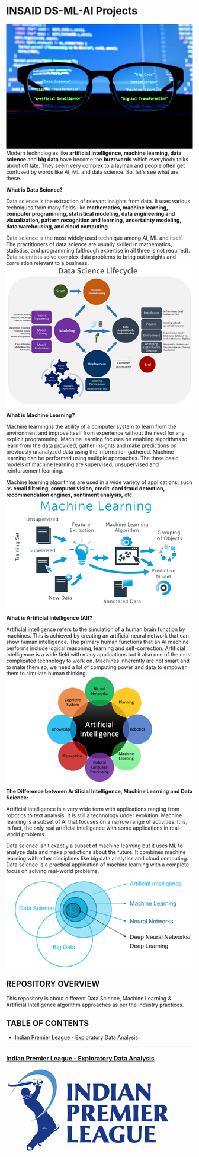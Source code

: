 # INSAID DS-ML-AI Projects
![image.jpg](images/DS-ML-AI.jpg)
Modern technologies like __artificial intelligence, machine learning, data science__ and __big data__ have become the __buzzwords__ which everybody talks about off late. They seem very complex to a layman and people often get confused by words like AI, ML and data science. So, let's see what are these.

__What is Data Science?__

Data science is the extraction of relevant insights from data. It uses various techniques from many fields like __mathematics, machine learning, computer programming, statistical modeling, data engineering and visualization, pattern recognition and learning, uncertainty modeling, data warehousing, and cloud computing__.

Data science is the most widely used technique among AI, ML and itself. The practitioners of data science are usually skilled in mathematics, statistics, and programming (although expertise in all three is not required). Data scientists solve complex data problems to bring out insights and correlation relevant to a business.
![image.png](images/data-science.png)

__What is Machine Learning?__

Machine learning is the ability of a computer system to learn from the environment and improve itself from experience without the need for any explicit programming. Machine learning focuses on enabling algorithms to learn from the data provided, gather insights and make predictions on previously unanalyzed data using the information gathered. Machine learning can be performed using multiple approaches. The three basic models of machine learning are supervised, unsupervised and reinforcement learning.

Machine learning algorithms are used in a wide variety of applications, such as __email filtering, computer vision, credit-card fraud detection, recommendation engines, sentiment analysis,__ etc.
![image.png](images/machine-learning.png)

__What is Artificial Intelligence (AI)?__

Artificial intelligence refers to the simulation of a human brain function by machines. This is achieved by creating an artificial neural network that can show human intelligence. The primary human functions that an AI machine performs include logical reasoning, learning and self-correction. Artificial intelligence is a wide field with many applications but it also one of the most complicated technology to work on. Machines inherently are not smart and to make them so, we need a lot of computing power and data to empower them to simulate human thinking.
![image.png](images/artificial-intelligence.png)

__The Difference between Artificial Intelligence, Machine Learning and Data Science:__

Artificial intelligence is a very wide term with applications ranging from robotics to text analysis. It is still a technology under evolution. Machine learning is a subset of AI that focuses on a narrow range of activities. It is, in fact, the only real artificial intelligence with some applications in real-world problems.

Data science isn’t exactly a subset of machine learning but it uses ML to analyze data and make predictions about the future. It combines machine learning with other disciplines like big data analytics and cloud computing. Data science is a practical application of machine learning with a complete focus on solving real-world problems.
![image.png](images/ds-ml-ai-relation.png)

## REPOSITORY OVERVIEW
This repository is about different Data Science, Machine Learning & Artificial Intelligence algorithm approaches as per the industry practices.

## TABLE OF CONTENTS
- [Indian Premier League - Exploratory Data Analysis](#section1)<br>

___
<a id=section1></a>
### [Indian Premier League - Exploratory Data Analysis](./Indian_Premier_League-Exploratory_Data_Analysis)
![image.png](images/Indian_Premier_League_Logo.png)
